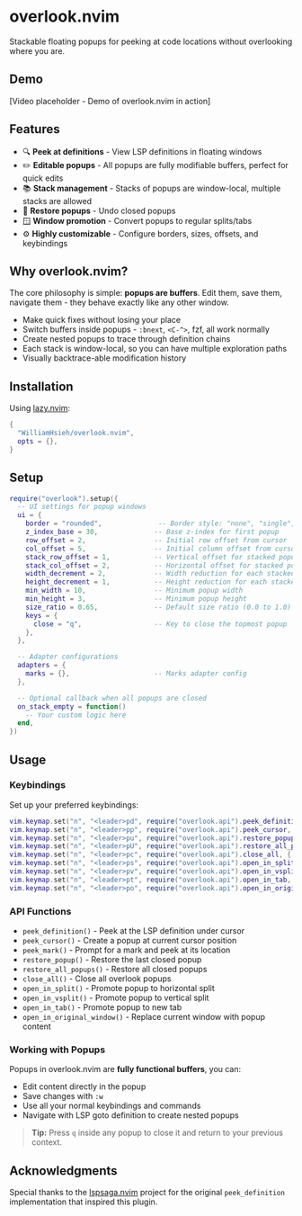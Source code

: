 # overlook.nvim

Stackable floating popups for peeking at code locations without overlooking where you are.

## Demo

[Video placeholder - Demo of overlook.nvim in action]

## Features

- 🔍 **Peek at definitions** - View LSP definitions in floating windows
- ✏️ **Editable popups** - All popups are fully modifiable buffers, perfect for quick edits
- 📚 **Stack management** - Stacks of popups are window-local, multiple stacks are allowed
- 🔄 **Restore popups** - Undo closed popups
- 🪟 **Window promotion** - Convert popups to regular splits/tabs
- ⚙️ **Highly customizable** - Configure borders, sizes, offsets, and keybindings

## Why overlook.nvim?

The core philosophy is simple: **popups are buffers**. Edit them, save them, navigate them - they behave exactly like any other window.

- Make quick fixes without losing your place
- Switch buffers inside popups - `:bnext`, `<C-^>`, fzf, all work normally
- Create nested popups to trace through definition chains
- Each stack is window-local, so you can have multiple exploration paths
- Visually backtrace-able modification history

## Installation

Using [lazy.nvim](https://github.com/folke/lazy.nvim):

```lua
{
  "WilliamHsieh/overlook.nvim",
  opts = {},
}
```

## Setup

```lua
require("overlook").setup({
  -- UI settings for popup windows
  ui = {
    border = "rounded",              -- Border style: "none", "single", "double", "rounded", etc.
    z_index_base = 30,              -- Base z-index for first popup
    row_offset = 2,                 -- Initial row offset from cursor
    col_offset = 5,                 -- Initial column offset from cursor
    stack_row_offset = 1,           -- Vertical offset for stacked popups
    stack_col_offset = 2,           -- Horizontal offset for stacked popups
    width_decrement = 2,            -- Width reduction for each stacked popup
    height_decrement = 1,           -- Height reduction for each stacked popup
    min_width = 10,                 -- Minimum popup width
    min_height = 3,                 -- Minimum popup height
    size_ratio = 0.65,              -- Default size ratio (0.0 to 1.0)
    keys = {
      close = "q",                  -- Key to close the topmost popup
    },
  },

  -- Adapter configurations
  adapters = {
    marks = {},                     -- Marks adapter config
  },

  -- Optional callback when all popups are closed
  on_stack_empty = function()
    -- Your custom logic here
  end,
})
```

## Usage

### Keybindings

Set up your preferred keybindings:

```lua
vim.keymap.set("n", "<leader>pd", require("overlook.api").peek_definition, { desc = "Peek definition" })
vim.keymap.set("n", "<leader>pp", require("overlook.api").peek_cursor, { desc = "Peek cursor" })
vim.keymap.set("n", "<leader>pu", require("overlook.api").restore_popup, { desc = "Restore last popup" })
vim.keymap.set("n", "<leader>pU", require("overlook.api").restore_all_popups, { desc = "Restore all popups" })
vim.keymap.set("n", "<leader>pc", require("overlook.api").close_all, { desc = "Close all popups" })
vim.keymap.set("n", "<leader>ps", require("overlook.api").open_in_split, { desc = "Open popup in split" })
vim.keymap.set("n", "<leader>pv", require("overlook.api").open_in_vsplit, { desc = "Open popup in vsplit" })
vim.keymap.set("n", "<leader>pt", require("overlook.api").open_in_tab, { desc = "Open popup in tab" })
vim.keymap.set("n", "<leader>po", require("overlook.api").open_in_original_window, { desc = "Open popup in current window" })
```

### API Functions

- `peek_definition()` - Peek at the LSP definition under cursor
- `peek_cursor()` - Create a popup at current cursor position
- `peek_mark()` - Prompt for a mark and peek at its location
- `restore_popup()` - Restore the last closed popup
- `restore_all_popups()` - Restore all closed popups
- `close_all()` - Close all overlook popups
- `open_in_split()` - Promote popup to horizontal split
- `open_in_vsplit()` - Promote popup to vertical split
- `open_in_tab()` - Promote popup to new tab
- `open_in_original_window()` - Replace current window with popup content

### Working with Popups

Popups in overlook.nvim are **fully functional buffers**, you can:

- Edit content directly in the popup
- Save changes with `:w`
- Use all your normal keybindings and commands
- Navigate with LSP goto definition to create nested popups

> **Tip:** Press `q` inside any popup to close it and return to your previous context.

## Acknowledgments

Special thanks to the [lspsaga.nvim](https://github.com/nvimdev/lspsaga.nvim) project for the original `peek_definition` implementation that inspired this plugin.